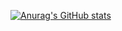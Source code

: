 [![Anurag's GitHub stats](https://github-readme-stats.vercel.app/api?username=vx3r)](https://github.com/anuraghazra/github-readme-stats)
